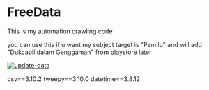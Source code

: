 # FreeData
This is my automation crawling code

you can use this if u want
my subject target is "Pemilu" 
and will add "Dukcapil dalam Genggaman" from playstore later

[![update-data](https://github.com/ebola1997/FreeData/actions/workflows/automation.yml/badge.svg?event=status)](https://github.com/ebola1997/FreeData/actions/workflows/automation.yml)


csv==3.10.2
tweepy==3.10.0
datetime==3.8.12
